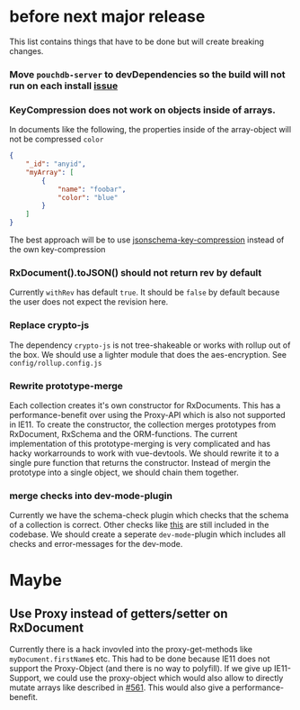 # before next major release

This list contains things that have to be done but will create breaking changes.

### Move `pouchdb-server` to devDependencies so the build will not run on each install [issue](https://github.com/pubkey/rxdb/issues/884)

### KeyCompression does not work on objects inside of arrays.
In documents like the following, the properties inside of the array-object will not be compressed `color`

```json
{
    "_id": "anyid",
    "myArray": [
        {
            "name": "foobar",
            "color": "blue"
        }
    ]
}
```

The best approach will be to use [jsonschema-key-compression](https://github.com/pubkey/jsonschema-key-compression) instead of the own key-compression

### RxDocument().toJSON() should not return rev by default

Currently `withRev` has default `true`.
It should be `false` by default because the user does not expect the revision here.

### Replace crypto-js

The dependency `crypto-js` is not tree-shakeable or works with rollup out of the box.
We should use a lighter module that does the aes-encryption. See `config/rollup.config.js`

### Rewrite prototype-merge

Each collection creates it's own constructor for RxDocuments.
This has a performance-benefit over using the Proxy-API which is also not supported in IE11.
To create the constructor, the collection merges prototypes from RxDocument, RxSchema and the ORM-functions.
The current implementation of this prototype-merging is very complicated and has hacky workarrounds to work with vue-devtools.
We should rewrite it to a single pure function that returns the constructor.
Instead of mergin the prototype into a single object, we should chain them together.

### merge checks into dev-mode-plugin
Currently we have the schema-check plugin which checks that the schema of a collection is correct. Other checks like [this](https://github.com/pubkey/rxdb/blob/fc3a38717137d1daf53db8be02ebc43bb7159ed1/src/rx-collection.js#L697) are still included in the codebase.
We should create a seperate `dev-mode`-plugin which includes all checks and error-messages for the dev-mode.

# Maybe

## Use Proxy instead of getters/setter on RxDocument
Currently there is a hack invovled into the proxy-get-methods like `myDocument.firstName$` etc.
This had to be done because IE11 does not support the Proxy-Object (and there is no way to polyfill).
If we give up IE11-Support, we could use the proxy-object which would also allow to directly mutate arrays like described in [#561](https://github.com/pubkey/rxdb/issues/561). This would also give a performance-benefit.
